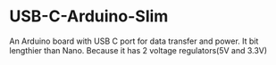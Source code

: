 # USB-C-Arduino-Slim
An Arduino board with USB C port for data transfer and power.
It bit lengthier than Nano. Because it has 2 voltage regulators(5V and 3.3V)
